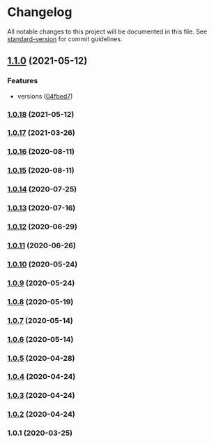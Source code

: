 # Changelog

All notable changes to this project will be documented in this file. See [standard-version](https://github.com/conventional-changelog/standard-version) for commit guidelines.

## [1.1.0](https://github.com/lendroidproject/Rightshare-js/compare/v1.0.18...v1.1.0) (2021-05-12)


### Features

* versions ([04fbed7](https://github.com/lendroidproject/Rightshare-js/commit/04fbed7cfaaf941dce3e2181cdb0cbed20ea822b))

### [1.0.18](https://github.com/lendroidproject/Rightshare-js/compare/v1.0.17...v1.0.18) (2021-05-12)

### [1.0.17](https://github.com/lendroidproject/Rightshare-js/compare/v1.0.16...v1.0.17) (2021-03-26)



### [1.0.16](https://github.com/lendroidproject/Rightshare-js/compare/v1.0.15...v1.0.16) (2020-08-11)



### [1.0.15](https://github.com/lendroidproject/Rightshare-js/compare/v1.0.14...v1.0.15) (2020-08-11)



### [1.0.14](https://github.com/lendroidproject/Rightshare-js/compare/v1.0.13...v1.0.14) (2020-07-25)



### [1.0.13](https://github.com/lendroidproject/Rightshare-js/compare/v1.0.12...v1.0.13) (2020-07-16)



### [1.0.12](https://github.com/lendroidproject/Rightshare-js/compare/v1.0.11...v1.0.12) (2020-06-29)



### [1.0.11](https://github.com/lendroidproject/Rightshare-js/compare/v1.0.10...v1.0.11) (2020-06-26)



### [1.0.10](https://github.com/lendroidproject/Rightshare-js/compare/v1.0.9...v1.0.10) (2020-05-24)



### [1.0.9](https://github.com/lendroidproject/Rightshare-js/compare/v1.0.8...v1.0.9) (2020-05-24)



### [1.0.8](https://github.com/lendroidproject/Rightshare-js/compare/v1.0.7...v1.0.8) (2020-05-19)



### [1.0.7](https://github.com/lendroidproject/Rightshare-js/compare/v1.0.6...v1.0.7) (2020-05-14)



### [1.0.6](https://github.com/lendroidproject/Rightshare-js/compare/v1.0.5...v1.0.6) (2020-05-14)



### [1.0.5](https://github.com/lendroidproject/Rightshare-js/compare/v1.0.4...v1.0.5) (2020-04-28)



### [1.0.4](https://github.com/lendroidproject/Rightshare-js/compare/v1.0.3...v1.0.4) (2020-04-24)



### [1.0.3](https://github.com/lendroidproject/Rightshare-js/compare/v1.0.2...v1.0.3) (2020-04-24)



### [1.0.2](https://github.com/lendroidproject/Rightshare-js/compare/v1.0.1...v1.0.2) (2020-04-24)



### 1.0.1 (2020-03-25)
